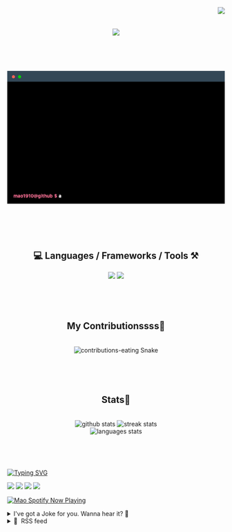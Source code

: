 <!-- VISITOR BADGE -->
<!-- https://github.com/hehuapei/visitor-badge -->

<img align="right" src="https://visitor-badge.laobi.icu/badge?page_id=mao1910.mao1910&left_color=%2379DAF9&right_color=%23FE6E96" />


<!-- TYPING SVG -->
<!-- https://github.com/DenverCoder1/readme-typing-svg -->

<h1 align="center">
    <img src="https://readme-typing-svg.herokuapp.com/?font=Righteous&size=35&center=true&vCenter=true&width=500&height=70&color=FE6E96&font=poppins&duration=5000&lines=Hi+There!+👋;+I'm+Mao!;" />
</h1>

<br/>


<!-- ABOUT ME TERMINAL -->
<h1 align="center">
<img src="./assets/terminal-5.gif" alt="Terminal" />
</h1>

<br/><br/><br/>


<!-- TECHNOLOGIES LOGOS -->
<!-- https://github.com/tandpfun/skill-icons -->

<h2 align="center">💻 Languages / Frameworks / Tools ⚒️</h2>
<div align="center">
    <img src="https://skillicons.dev/icons?i=javascript,typescript,angular,react,html,css,scss,bootstrap,cs,java,spring" />
    <img src="https://skillicons.dev/icons?i=flutter,firebase,supabase,mysql,git,github,gitlab,vscode,idea,maven,figma" />
</div>

<br/><br/><br/>


<!-- CONTRIBUTIONS SNAKE GAME -->
<!-- https://github.com/Platane/snk -->

<div align="center">
  <h2> My Contributionssss🐍 </h2>
  <br>
  <img alt="contributions-eating Snake" src="https://raw.githubusercontent.com/mao1910/mao1910/output/github-contribution-grid-snake.svg" />

  <!-- Four lines below suggested by Planate for Dark mode-->
  <picture>
  <source media="(prefers-color-scheme: dark)" srcset="github-snake-dark.svg" />
  <source media="(prefers-color-scheme: light)" srcset="github-snake.svg" />
  </picture>
  
  <br/><br/><br/>
</div>


<!-- GITHUB STATS -->
<!-- https://github.com/DenverCoder1/github-readme-streak-stats --> <!--  My Vercel -->
<!-- https://github.com/anuraghazra/github-readme-stats --> <!--  My  Vercel -->

<h2 align="center"> Stats📝 </h2>
  <br>
<div align=center>
  <img width=429 src="https://github-readme-stats-mao1910.vercel.app/api?username=mao1910&count_private=true&show_icons=true&theme=dracula&rank_icon=github&hide=contribs&border_radius=10&border_color=79DAF9" alt="github stats"/>
  <img width=396 src="https://github-readme-streak-stats-2235.vercel.app?user=mao1910&count_private=true&theme=dracula&currStreakNum=79DAF9&currStreakLabel=FE6E96&border_radius=10&border=79DAF9" alt="streak stats"/>
  <br/>
  <img src="https://github-readme-stats-mao1910.vercel.app/api/top-langs/?username=mao1910&layout=compact&theme=dracula&border_radius=10&size_weight=0.5&count_weight=0.5&border_color=79DAF9" alt="languages stats" />
</div>

<br/><br/><br/>


<!-- FOOTER -->
<!-- https://github.com/DenverCoder1/readme-typing-svg -->
<!-- https://readme-typing-svg.demolab.com/demo/ -->

<a href="https://git.io/typing-svg"><img src="https://readme-typing-svg.demolab.com?font=Poppins&pause=1000&color=FE6E96&width=535&lines=Thanks+for+dropping+by!;Feel+free+to+check+any+of+the+Socials+below+%F0%9F%91%87;Or+the+Joke+Of+The+Day+if+you're+down+for+a+giggle+%F0%9F%98%9D;Hope+to+see+you+again+%F0%9F%91%8A;Uh%3F+You're+still+here%3F;Well...+I'm+running+out+of+things+to+say...;Tell+you+what%2C+due+to+your+effort+and+perseverance%2C;I+shall+present+you+with+a+short+poem%3A;%22To+code%2C+or+not+to+code%2C+that+is+the+question%3A;Whether+'tis+nobler+in+the+IDE+to+debug;The+errors+and+issues+of+outrageous+software%2C;Or+to+take+up+the+keyboard+against+a+sea+of+bugs;And+by+coding%2C+end+them.%22;by+William+Shakespeare%2C+probably.+;Pretty+sure+that's+Hamlet's.;Alrighty%2C+this+has+been+fun.;But+I'll+restart+the+loop+now...+see+ya+soon!" alt="Typing SVG" /></a>


<!--  SOCIAL NETWORKS -->
<!-- https://github.com/alexandresanlim/Badges4-README.md-Profile -->

  <div> 
    <a href="https://www.deviantart.com/madeinkobaia/art/my-profile-is-under-construction-265626465" target="_blank"><img src="https://img.shields.io/badge/-LinkedIn-%230077B5?style=for-the-badge&logo=linkedin&logoColor=white" target="_blank"></a> <!-- ADD LINKEDIN PROFILE -->
    <a href = "https://www.nicepng.com/ourpic/u2q8o0t4t4r5o0r5_website-under-construction-png-graphic-transparent-website-under/"><img src="https://img.shields.io/badge/Portfolio-4285F4?style=for-the-badge&logo=Google-chrome&logoColor=white" target="_blank"></a> <!-- ADD PORTFOLIO WEBSITE -->
    <a href="https://discord.gg" target="_blank"><img src="https://img.shields.io/badge/Discord-7289DA?style=for-the-badge&logo=discord&logoColor=white" target="_blank"></a> <!-- ADD DISCORD --> <!-- User or Server? -->
    <a href = "mailto:mao1910dev@gmail.com"><img src="https://img.shields.io/badge/Gmail-D14836?style=for-the-badge&logo=gmail&logoColor=white" target="_blank"></a>
  </div>


<!-- SPOTIFY PLAYING-->
<!-- https://github.com/novatorem/novatorem --> <!-- My Vercel -->

[<img width=438px src="https://spotify-now-playing-git-main-mao1910.vercel.app//api/spotify/?border_color=FE6E96" alt="Mao Spotify Now Playing" />](https://open.spotify.com/user/31542et242zglhf42ydrtqgvuvde)


<!-- JOKE OF THE DAY -->
<!-- https://github.com/ABSphreak/readme-jokes --> <!-- My Vercel -->

<details>
<summary>I've got a Joke for you. Wanna hear it? 🙈</summary>

<br/>

 <tr>
 <td style="padding-top:4px"><img src = "https://readme-jokes-git-master-mao1910.vercel.app/api?&theme=dracula"></td>
 </tr>

</details>


<!-- RSS FEED -->
<!-- https://github.com/gautamkrishnar/blog-post-workflow -->

<details>
<summary>📕 &nbsp;RSS feed</summary>

<br/>


<!-- BLOG-POST-LIST:START -->
 #### - [Suspense your federated component with caution](https://dev.to/ibrahimshamma99/suspense-your-federated-component-with-caution-2gnc) 
 <details><summary>Article</summary> <p>When you see examples of federated components, you will mostly see it wrapped by <code>React.Suspense</code>, which basically returns a fallback component until your component is loaded, but suspense does not handle if your federated component throws an error or your micro-site is down, in that case you need to read <a href="https://dev.to/ibrahimshamma99/always-have-plan-b-when-your-federated-component-fails-35di">this article</a> where we explain to handle the situation when we unable to load the component.</p>

<p>When we want to <code>Suspense</code> our federated component we need to take care of the followings:</p>

<h2>
  
  
  Your Federated component may be slow to respond
</h2>

<p>You better have a spinner inside the fallback component for example:<br>
</p>

<div class="highlight js-code-highlight">
<pre class="highlight tsx"><code><span class="p">&lt;</span><span class="nc">Suspense</span> <span class="na">fallback</span><span class="p">=</span><span class="si">{</span><span class="p">&lt;</span><span class="nc">Spinner</span> <span class="p">/&gt;</span><span class="si">}</span><span class="p">&gt;</span>
    <span class="p">&lt;</span><span class="nc">FederatedComponent</span> <span class="p">/&gt;</span>
<span class="p">&lt;/</span><span class="nc">React</span><span class="p">.</span><span class="nc">Suspense</span><span class="p">&gt;</span>
</code></pre>

</div>



<p>but the above code can cause an obvious issue, I may have multiple federated component in one page, so: </p>

<h2>
  
  
  You may consider not showing multiple spinners in your page
</h2>

<p>In this case you need to do the following:<br>
</p>

<div class="highlight js-code-highlight">
<pre class="highlight tsx"><code><span class="c1">// DO NOT DO THIS</span>
<span class="p">&lt;&gt;</span>
    <span class="p">&lt;</span><span class="nc">Suspense</span> <span class="na">fallback</span><span class="p">=</span><span class="si">{</span><span class="p">&lt;</span><span class="nc">Spinner</span> <span class="p">/&gt;</span><span class="si">}</span><span class="p">&gt;</span>
        <span class="p">&lt;</span><span class="nc">FederatedComponent1</span> <span class="p">/&gt;</span>
    <span class="p">&lt;/</span><span class="nc">React</span><span class="p">.</span><span class="nc">Suspense</span><span class="p">&gt;</span>

    <span class="p">&lt;</span><span class="nc">Suspense</span> <span class="na">fallback</span><span class="p">=</span><span class="si">{</span><span class="p">&lt;</span><span class="nc">Spinner</span> <span class="p">/&gt;</span><span class="si">}</span><span class="p">&gt;</span>
        <span class="p">&lt;</span><span class="nc">FederatedComponent2</span> <span class="p">/&gt;</span>
    <span class="p">&lt;/</span><span class="nc">React</span><span class="p">.</span><span class="nc">Suspense</span><span class="p">&gt;</span>
<span class="p">&lt;/&gt;</span>


<span class="c1">// DO THIS</span>
<span class="p">&lt;</span><span class="nc">Suspense</span> <span class="na">fallback</span><span class="p">=</span><span class="si">{</span><span class="p">&lt;</span><span class="nc">Spinner</span> <span class="p">/&gt;</span><span class="si">}</span><span class="p">&gt;</span>
    <span class="p">&lt;&gt;</span>
        <span class="p">&lt;</span><span class="nc">FederatedComponent1</span> <span class="p">/&gt;</span>
        <span class="p">&lt;</span><span class="nc">FederatedComponent2</span> <span class="p">/&gt;</span>
    <span class="p">&lt;/&gt;</span>
<span class="p">&lt;/</span><span class="nc">React</span><span class="p">.</span><span class="nc">Suspense</span><span class="p">&gt;</span>
</code></pre>

</div>



<p>Again checkout the federated wrapper shown in <a href="https://dev.to/ibrahimshamma99/always-have-plan-b-when-your-federated-component-fails-35di">this article</a>, to make sure if your federated sites are not showing for whatever reason, you load a local fallback component.</p>

<h2>
  
  
  Since we are lazy loading components, these components should have nothing to do with SEO
</h2>

<p>The crawlers will not wait to scrape the site with the lazily loaded component, so you need your SEO content to be part of your <a href="https://web.dev/articles/fcp">FCP</a> </p>

<h3>
  
  
  Side Note: making the intellisense recognize your federated component
</h3>

<p>In the previous blogs we used the definition <code>react-app-env.d.ts</code> for declaring modules like:<br>
</p>

<div class="highlight js-code-highlight">
<pre class="highlight typescript"><code><span class="kr">declare</span> <span class="kr">module</span> <span class="dl">"</span><span class="s2">app1/FederatedComponent1</span><span class="dl">"</span><span class="p">;</span>
<span class="kr">declare</span> <span class="kr">module</span> <span class="dl">"</span><span class="s2">app1/FederatedComponent2</span><span class="dl">"</span><span class="p">;</span>
</code></pre>

</div>



<p>We can do it in a better fashion where we leverage the types and all ts cool features by going into the <code>host</code> <code>tsconfig</code><br>
and in the <code>compilerOptions</code> we add in the following in the <code>paths</code> properity:<br>
</p>

<div class="highlight js-code-highlight">
<pre class="highlight json"><code><span class="p">{</span><span class="w">
</span><span class="nl">"compilerOptions"</span><span class="p">:</span><span class="w"> </span><span class="p">{</span><span class="w">

        </span><span class="nl">"paths"</span><span class="p">:</span><span class="w"> </span><span class="p">{</span><span class="w">
            </span><span class="nl">"app1/*"</span><span class="p">:</span><span class="w"> </span><span class="p">[</span><span class="s2">"path/to/app1/federated-components-dir/*"</span><span class="p">]</span><span class="w">
</span><span class="p">}</span><span class="w">

</span><span class="p">}</span><span class="w">
</span><span class="p">}</span><span class="w">
</span></code></pre>

</div>



<p>or just add each federated component one by one:<br>
</p>

<div class="highlight js-code-highlight">
<pre class="highlight json"><code><span class="p">{</span><span class="w">
</span><span class="nl">"compilerOptions"</span><span class="p">:</span><span class="w"> </span><span class="p">{</span><span class="w">
        </span><span class="nl">"paths"</span><span class="p">:</span><span class="w"> </span><span class="p">{</span><span class="w">
           </span><span class="nl">"app1/FederatedComponent1"</span><span class="p">:</span><span class="w"> </span><span class="p">[</span><span class="s2">"path/to/app1/federated-component-1"</span><span class="p">],</span><span class="w">
            </span><span class="nl">"app1/FederatedComponent2"</span><span class="p">:</span><span class="w"> </span><span class="p">[</span><span class="s2">"path/to/app1/federated-component-2"</span><span class="p">]</span><span class="w">
</span><span class="p">}</span><span class="w">

</span><span class="p">}</span><span class="w">
</span><span class="p">}</span><span class="w">
</span></code></pre>

</div>



<p>in this way the <a href="https://github.com/typescript-language-server/typescript-language-server">ts server</a> can detect and parse the component from the microfronent, thanks to monorepos!</p>

 </details> 
 <hr /> 

 #### - [10 game-changing shortcut links that can supercharge your online productivity. 💼🚀](https://dev.to/harshal255/10-game-changing-shortcut-links-that-can-supercharge-your-online-productivity-1in3) 
 <details><summary>Article</summary> <p><a href="//meet.new">meet.new</a> - Quickly launch a Google Meet for your virtual meetings.<br>
<a href="//repo.new">repo.new</a> - Quickly create a new GitHub repository.<br>
<a href="//notion.new">notion.new</a> - Quickly open a new Notion page for your ideas and projects.<br>
<a href="//replit.new">replit.new</a> - Quickly open a new Replit workspace for coding experiments.<br>
<a href="//doc.new">doc.new</a> - Quickly create documents with Google Docs.<br>
<a href="//sheet.new">sheet.new</a> - Quickly handle data with Google Sheets.<br>
<a href="//slide.new">slide.new</a> - Quickly craft engaging presentations using Google Slides.<br>
<a href="//form.new">form.new</a> - Quickly build surveys and forms with Google Forms.<br>
<a href="//canva.new">canva.new</a> - Quickly design eye-catching visuals with Canva.<br>
<a href="//design.new">design.new</a> - Quickly collaborate on design projects using Figma.<br>
These shortcuts can save you precious minutes every day! 🕒</p>

<p>Do you know any new shortcuts that aren't on this list? 😄<br>
If so, drop them in the comments below! Let's share the knowledge and make life even easier for everyone. 🚀</p>

<p>Feel free to use this LinkedIn post to share these valuable shortcuts with your network. Engage with comments to foster a discussion and discover even more shortcuts from your connections! 🙌🔍</p>

 </details> 
 <hr /> 

 #### - [What is selenium? Why do we use selenium for automation?](https://dev.to/sadiquaakthar/what-is-selenium-why-do-we-use-selenium-for-automation-bi) 
 <details><summary>Article</summary> <p>Selenium is mainly used to empower Automation in Web Testing and Beyond</p>

<p>In the rapidly evolving technology of software development and quality assurance, automation has become an indispensable tool. Automation not only accelerates the testing process but also enhances its accuracy and repeatability. In this, Selenium emerges as a powerful and versatile open-source framework that has revolutionized web automation.</p>

<p>What is Selenium?</p>

<p>Selenium is a suite of tools and an open-source framework that provides a means to automate web browsers. It allows testers and developers to control and interact with web applications programmatically, replicating user interactions as if a human were operating the browser. Selenium consists of several components, each designed to cater to specific automation needs:</p>

<p><strong>Selenium WebDriver:</strong> It is the most crucial component of Selenium. WebDriver is a browser automation API that provides a mechanism for interacting with web elements, navigating between pages, and performing various actions on a web application. It can support multiple programming languages like Java, Python, C#, Ruby, and more, making it accessible to a broad range of developers.</p>

<p><strong>Selenium IDE (Integrated Development Environment):</strong> Selenium IDE is a browser extension that offers a record-and-playback functionality. It's an excellent entry point for beginners or non-technical users who want to create basic automation scripts without much coding. It is limited in terms of advanced capabilities.</p>

<p><strong>Selenium Grid:</strong> Selenium Grid allows parallel execution of tests on multiple machines and browsers simultaneously. This is particularly valuable for testing compatibility and scaling test suites, reducing testing time, and improving efficiency.</p>

<p><strong>Why Use Selenium for Automation?</strong></p>

<p>Selenium's popularity in the field of automation can be attributed to several reasons:</p>

<p><strong>Cross-Browser Compatibility:</strong> One of the most significant advantages of Selenium is its ability to automate across different web browsers, including Chrome, Firefox, Safari, and Internet Explorer. This ensures that web applications are thoroughly tested for compatibility and functionality on various browsers.</p>

<p><strong>Platform Independence:</strong> Selenium is platform-independent, meaning it can be run on various operating systems such as Windows, macOS, and Linux. This flexibility makes it adaptable to diverse development and testing environments.</p>

<p><strong>Programming Language Support:</strong> Selenium supports multiple programming languages, providing the freedom to choose the language that best suits the automation team's expertise and project requirements. Whether it's Java, Python, C#, Ruby, or others.</p>

<p><strong>Extensibility:</strong> Selenium's flexibility extends to integration with various testing frameworks (e.g., TestNG, JUnit), build tools (e.g., Maven, Gradle), and Continuous Integration (CI) systems (e.g., Jenkins). This enables the creation of complex testing scenarios, facilitates easy reporting, and ensures that automated tests are seamlessly integrated into the development pipeline.</p>

<p><strong>Parallel Testing with Selenium Grid:</strong> Selenium Grid makes it possible to execute tests in parallel on multiple machines and browsers. This drastically reduces testing time, aids in faster issue identification, and contributes to a more efficient testing process.</p>

<p><strong>Active Community and Ecosystem:</strong> Selenium boasts a large and active user community. As an open-source project, it benefits from ongoing development, continuous support, and contributions from users around the world. This translates into an abundance of resources, libraries, and plugins to assist users in solving a wide array of automation challenges.</p>

<p><strong>Record and Playback with Selenium IDE:</strong> Selenium IDE, although less powerful than Selenium WebDriver, provides a user-friendly record-and-playback feature. This is particularly helpful for non-technical users or beginners who wish to create basic automation scripts without delving into programming intricacies.</p>

<p><strong>Cross-Platform Mobile Testing:</strong> In addition to web automation, Selenium can be extended to test mobile applications using tools like Appium. This makes Selenium a versatile choice for both web and mobile automation, allowing organizations to streamline their testing efforts across different platforms.</p>

<p><strong>Robust and Reliable:</strong> Selenium is widely adopted by organizations of all sizes and industries. Its reliability and robustness have been tested extensively, making it a trusted choice for automation. Its robust architecture ensures that tests can be developed to withstand dynamic changes in web applications.</p>

<p><strong>Cost-Effective Solution:</strong> Selenium's open-source nature makes it a cost-effective choice. Organizations do not need to invest in expensive automation tools, as Selenium provides a comprehensive set of features for web automation at no cost.</p>

<p>In conclusion, Selenium has established itself as a cornerstone in the realm of web automation. Its ability to support multiple programming languages, browsers, and platforms, along with its flexibility, extensibility, and active community, makes it the go-to choice for organizations seeking to streamline their testing processes, enhance software quality, and optimize efficiency in a rapidly evolving digital world. Selenium empowers automation in web testing and beyond, contributing to the delivery of reliable and high-quality software.</p>

 </details> 
 <hr /> 

 #### - [What is your favorite operating system?](https://dev.to/jordantylerburchett/what-is-your-favorite-operating-system-1048) 
 <details><summary>Article</summary> <p>What is your all time favorite operating system and what makes it the best in your opinion?</p>

<p>Throughout the past few decades there have been several different computer operating systems built for specific purposes. From MacOS, Windows, and Linux to iOS, Android and everything in between.</p>

<p>If you're like me some of these stick out above all others and one will be, in your opinion, the best operating system of its time or maybe even of all time. Let's talk about your first time seeing it and what you used it for.</p>

 </details> 
 <hr /> 

 #### - [Hyperimport - Import c, rust, zig etc. files in TypeScript](https://dev.to/tr1ckydev/hyperimport-import-c-rust-zig-etc-files-in-typescript-1ia5) 
 <details><summary>Article</summary> <p><em>"What? Did I read the title correct?"</em></p>

<p>Yes! Let's jump into an example right in the beginning, 'cause why not?</p>

<p>You'll be able to do this,</p>

<p><em>index.ts</em><br>
</p>

<div class="highlight js-code-highlight">
<pre class="highlight typescript"><code><span class="k">import</span> <span class="p">{</span> <span class="nx">add</span> <span class="p">}</span> <span class="k">from</span> <span class="dl">"</span><span class="s2">./add.rs</span><span class="dl">"</span><span class="p">;</span>
<span class="nx">console</span><span class="p">.</span><span class="nx">log</span><span class="p">(</span><span class="nx">add</span><span class="p">(</span><span class="mi">5</span><span class="p">,</span> <span class="mi">5</span><span class="p">));</span> <span class="c1">// 10</span>
</code></pre>

</div>



<p><em>add.rs</em><br>
</p>

<div class="highlight js-code-highlight">
<pre class="highlight rust"><code><span class="nd">#[no_mangle]</span>
<span class="k">pub</span> <span class="k">extern</span> <span class="s">"C"</span> <span class="k">fn</span> <span class="nf">add</span><span class="p">(</span><span class="n">a</span><span class="p">:</span> <span class="nb">isize</span><span class="p">,</span> <span class="n">b</span><span class="p">:</span> <span class="nb">isize</span><span class="p">)</span> <span class="k">-&gt;</span> <span class="nb">isize</span> <span class="p">{</span>
    <span class="n">a</span> <span class="o">+</span> <span class="n">b</span>
<span class="p">}</span>
</code></pre>

</div>



<p>...and even more, like importing native C functions from libc in typescript. <a href="https://github.com/tr1ckydev/hyperimport/wiki/Importing-libc-in-typescript">Check out the guide</a>.</p>

<p><em>"Wait! What?? How is that even possible!?"</em></p>

<p>Long back, when I was working on the project <a href="https://github.com/tr1ckydev/webview-bun">webview-bun</a>, which essentially is an FFI wrapper of the webview library APIs for Bun. It randomly struck my mind, why can't I import the webview C source file directly into typescript, if through FFI API we can import functions from shared libraries which are essentially compiled from a source file like c, rust, zig, etc., how about I create a way to bridge importing functions in typescript with the source file and automate and the steps in between, in a way that it looks to the end user that they are directly importing from the source file while all the hard parts are managed automatically internally.</p>

<p>I wrote a simple function called calc in zig to add two numbers. In typescript, I wrote an import function that would take the path to that zig file, spawn a child process to invoke the zig compiler to compile that file into a shared library file then open that shared library using FFI API and return the symbols which essentially contains the calc function. So when I used the function to import the zig file, those internal steps happened behind the scenes and the calc function worked. Then when I changed the operation inside the zig function from addition to subtraction and executed the typescript file, those steps happened again essentially recompiling the file and the new output reflected the changes. This is how the typescript file looked.<br>
</p>

<div class="highlight js-code-highlight">
<pre class="highlight typescript"><code><span class="kd">const</span> <span class="p">{</span> <span class="nx">calc</span> <span class="p">}</span> <span class="o">=</span> <span class="nx">$import</span><span class="p">(</span><span class="dl">"</span><span class="s2">./calc.zig</span><span class="dl">"</span><span class="p">);</span>
<span class="nx">console</span><span class="p">.</span><span class="nx">log</span><span class="p">(</span><span class="nx">calc</span><span class="p">(</span><span class="mi">1</span><span class="p">,</span> <span class="mi">2</span><span class="p">));</span>
</code></pre>

</div>



<p><a href="https://i.giphy.com/media/E3MQDZl9qsVwgnKA7b/giphy.gif" class="article-body-image-wrapper"><img src="https://i.giphy.com/media/E3MQDZl9qsVwgnKA7b/giphy.gif" alt="" width="600" height="600"></a></p>

<p>It appeared as if it was black magic in that function, importing the function directly from Zig but under the hood, the file is compiled into a shared library and it is importing from the library and not the source file itself. But, the syntax looked super clean and easy to comprehend. I recorded my screen showing this experimental prototype and posted it on <a href="">Bun's discord</a> server.</p>

<p>Soon, Jarred came across the message and replied that I could make use of the buntime (we'll call runtime as buntime, 'cause why not) Plugin API and implement my logic as a plugin which would allow me to use ES6 imports instead of that weird looking import function.</p>

<p>Honestly, before this, I never actually used the Plugin API, so I started diving into it. With some fair complications and a few rewrites, I was finally able to port that logic over to use the Plugin API. Now I could easily import the zig file using ES6 import syntax. Even though Typescript was still shouting at me because it doesn't know what calc.zig is or what the calc function is, it still blew my mind away because it looked terrifying.<br>
</p>

<div class="highlight js-code-highlight">
<pre class="highlight typescript"><code><span class="k">import</span> <span class="p">{</span> <span class="nx">calc</span> <span class="p">}</span> <span class="k">from</span> <span class="dl">"</span><span class="s2">./calc.zig</span><span class="dl">"</span><span class="p">;</span>
<span class="nx">console</span><span class="p">.</span><span class="nx">log</span><span class="p">(</span><span class="nx">calc</span><span class="p">(</span><span class="mi">1</span><span class="p">,</span> <span class="mi">2</span><span class="p">));</span>
</code></pre>

</div>



<p>So, I decided to make it even more terrifying. I added types.</p>

<p>Using typescript's <a href="https://www.typescriptlang.org/docs/handbook/modules.html#wildcard-module-declarations">wildcard module declaration</a> feature, I created a types.d.ts where I declared that zig file path as a module, inside which I added type definitions for the calc function. Now typescript is happy and when I hovered over the calc function, the types are working great as expected. The whole combination looked perfect, but it was still a static prototype and not anything people would be able to use in their projects. I recorded my screen showcasing this scary syntax with black magic happening in the background and even showed when I changed the operation from addition to subtraction, the changes were still reflected. I recorded for both a Zig and a Rust file and posted them on the server again. Soon, Jarred reposted both of the videos on Twitter <a href="https://twitter.com/jarredsumner/status/1681608754067046400">here</a> showcasing the power of bun. Everyone in the comments of the tweet went crazy to see something like this even possible.<br>
<a href="https://i.giphy.com/media/aWPGuTlDqq2yc/giphy.gif" class="article-body-image-wrapper"><img src="https://i.giphy.com/media/aWPGuTlDqq2yc/giphy.gif" alt="" width="480" height="252"></a></p>

<p>Primeagen commented, <em>"This is super cool. Do you have any articles or anything I can read on this?"</em>, so I decided to write this article for him :)</p>

<p>People kept blowing up my discord asking me when I'll release it. I apologize for making them wait but its now out, finally!</p>

<p>The most difficult part was to make things dynamic because, in that prototype, I had to manually declare the FFI symbol definitions like argument and return types for the calc function and also manually wrote the type definitions too. I wanted things to be automated as much as possible and the user to have full control of every aspect when they would use it in their project. I wanted flexibility which put me into thinking what's the best approach to making this prototype into a real thing people would use in their projects. I experimented with various approaches but all failed in some way which decreased my motivation to work further on this project. I abandoned it for a long time and I also had university stuff going on in between.</p>

<p>My goal was, that I wanted the users...</p>

<ul>
<li>...to add support for any other kind of other language which isn't available by default, easily.</li>
<li>...to be able to swap implementations with their custom logic.</li>
<li>...to import any other kind of plugin and not just be restricted to loading other language files.</li>
</ul>

<p>Three months later, last week I started from scratch. It was my fourth or fifth attempt at rewriting from scratch. But every time, I started all over again I had experience of the old failed ideas. This final time, I decided to approach this by taking advantage of inheritance, basically classes. Where I split the whole logic into their functions allowing the user to extend and override them essentially swapping the implementations with their custom ones. Took me a week to get everything working as I wanted it to. My most important goals are achieved.</p>

<ul>
<li>The Loader class can be extended by the user and functions can be overridden with custom implementations to customize the behavior.</li>
<li>Any kind of plugin can be imported through hyperimport.</li>
</ul>

<p>Not to mention but, this idea was also featured on the official Bun 1.0 launch video. <a href="https://youtu.be/BsnCpESUEqM?t=221">Watch here</a>.</p>

<p><em>"Can I use it? Is it on github??"</em></p>

<p>Absolutely! Check out the <a href="https://github.com/tr1ckydev/hyperimport">Hyperimport repository</a> and browse the <a href="https://github.com/tr1ckydev/hyperimport/wiki">wiki</a> for a comprehensive documentation with guides.</p>

<p>Check out <a href="https://github.com/tr1ckydev/hyperimport/wiki/Importing-a-rust-file">Importing a rust file</a>, for a step by step guide on setting up a basic hyperimport project.</p>

<p>Feel free to join the <a href="https://discord.com/invite/tfBA2z8mbq">discord server</a>, if you have any questions.</p>

<p>If you have come this far, thank you so much for reading the article. The story behind a crazy experimental idea turned into reality. I am really excited and will be looking forward to what mind blowing ideas people can make use of it and push it's limits.</p>

 </details> 
 <hr /> 
<!-- BLOG-POST-LIST:END -->
</table>
</details>


<!-- TODO
Change the 3stats boxes around, possibly two on top and one on bottom
Fix RSSfeed
Fix Spotify Playlists
Fix Socials [Portfolio, Discord, Linkedin]
In the future, add Public Repositories of Selected Projects
-->
